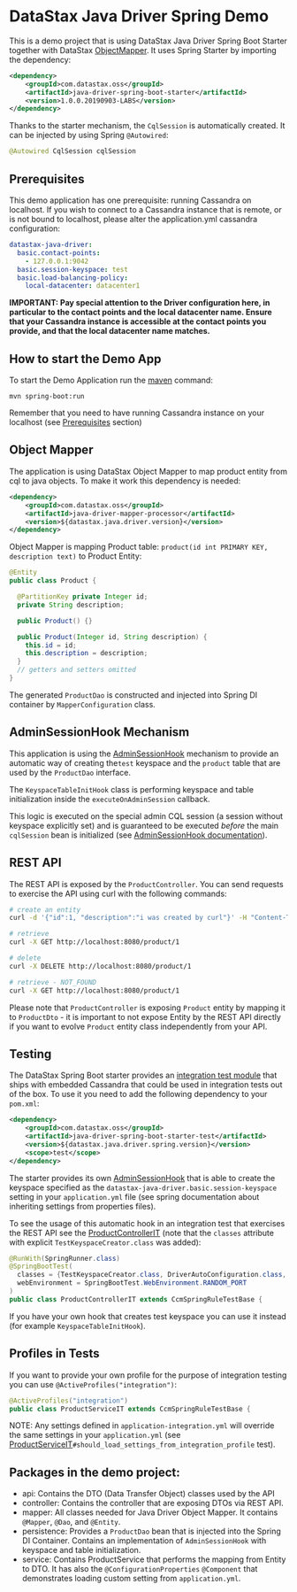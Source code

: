 # DataStax Java Driver Spring Demo
This is a demo project that is using DataStax Java Driver Spring Boot Starter together with DataStax
[ObjectMapper]. It uses Spring Starter by importing the dependency:

```xml
<dependency>
    <groupId>com.datastax.oss</groupId>
    <artifactId>java-driver-spring-boot-starter</artifactId>
    <version>1.0.0.20190903-LABS</version>
</dependency>
```
Thanks to the starter mechanism, the `CqlSession` is automatically created. It can be injected by using Spring `@Autowired`:

```java
@Autowired CqlSession cqlSession
```

## Prerequisites
This demo application has one prerequisite: running Cassandra on localhost.
If you wish to connect to a Cassandra instance that is remote, or is not bound to localhost, please alter the
application.yml cassandra configuration:

```yaml
datastax-java-driver:
  basic.contact-points:
    - 127.0.0.1:9042
  basic.session-keyspace: test
  basic.load-balancing-policy:
    local-datacenter: datacenter1
```

**IMPORTANT: Pay special attention to the Driver configuration here, in particular to the contact points
and the local datacenter name. Ensure that your Cassandra instance is accessible at the contact points
you provide, and that the local datacenter name matches.**

## How to start the Demo App

To start the Demo Application run the [maven] command:

`mvn spring-boot:run`

Remember that you need to have running Cassandra instance on your localhost (see [Prerequisites](#Prerequisites) section)

## Object Mapper
The application is using DataStax Object Mapper to map product entity from cql to java objects.
To make it work this dependency is needed:
```xml
<dependency>
    <groupId>com.datastax.oss</groupId>
    <artifactId>java-driver-mapper-processor</artifactId>
    <version>${datastax.java.driver.version}</version>
</dependency>
```

Object Mapper is mapping Product table: `product(id int PRIMARY KEY, description text)` to Product Entity:

```java
@Entity
public class Product {

  @PartitionKey private Integer id;
  private String description;

  public Product() {}

  public Product(Integer id, String description) {
    this.id = id;
    this.description = description;
  }
  // getters and setters omitted
}
```

The generated `ProductDao` is constructed and injected into Spring DI container by `MapperConfiguration` class.

## AdminSessionHook Mechanism
This application is using the [AdminSessionHook] mechanism to provide an automatic way of creating
the`test` keyspace and the `product` table that are used by the `ProductDao` interface.

The `KeyspaceTableInitHook` class is performing keyspace and table initialization inside the
`executeOnAdminSession` callback.

This logic is executed on the special admin CQL session (a session without keyspace explicitly set)
and is guaranteed to be executed _before_ the main `cqlSession` bean is initialized (see
[AdminSessionHook documentation][AdminSessionHook]).

## REST API
The REST API is exposed by the `ProductController`.
You can send requests to exercise the API using curl with the following commands:

```bash
# create an entity
curl -d '{"id":1, "description":"i was created by curl"}' -H "Content-Type: application/json" -X POST http://localhost:8080/product/

# retrieve
curl -X GET http://localhost:8080/product/1

# delete
curl -X DELETE http://localhost:8080/product/1

# retrieve - NOT_FOUND
curl -X GET http://localhost:8080/product/1
```

Please note that `ProductController` is exposing `Product` entity by mapping it to `ProductDto` - it is important to not expose
Entity by the REST API directly if you want to evolve `Product` entity class independently from your API.

## Testing
The DataStax Spring Boot starter provides an [integration test module] that ships with embedded Cassandra that could be used in integration tests out of the box.
To use it you need to add the following dependency to your `pom.xml`:

```xml
<dependency>
    <groupId>com.datastax.oss</groupId>
    <artifactId>java-driver-spring-boot-starter-test</artifactId>
    <version>${datastax.java.driver.spring.version}</version>
    <scope>test</scope>
</dependency>
```

The starter provides its own [AdminSessionHook] that is able to create the keyspace specified as the
`datastax-java-driver.basic.session-keyspace` setting in your `application.yml` file
(see spring documentation about inheriting settings from properties files).

To see the usage of this automatic hook in an integration test that exercises the REST API see the [ProductControllerIT]
(note that the `classes` attribute with explicit `TestKeyspaceCreator.class` was added):

```java
@RunWith(SpringRunner.class)
@SpringBootTest(
  classes = {TestKeyspaceCreator.class, DriverAutoConfiguration.class, MainApplication.class},
  webEnvironment = SpringBootTest.WebEnvironment.RANDOM_PORT
)
public class ProductControllerIT extends CcmSpringRuleTestBase {
```

If you have your own hook that creates test keyspace you can use it instead (for example `KeyspaceTableInitHook`).

## Profiles in Tests
If you want to provide your own profile for the purpose of integration testing you can use `@ActiveProfiles("integration")`:

```java
@ActiveProfiles("integration")
public class ProductServiceIT extends CcmSpringRuleTestBase {
```

NOTE: Any settings defined in `application-integration.yml` will override the same settings in your `application.yml`
(see [ProductServiceIT]`#should_load_settings_from_integration_profile` test).

## Packages in the demo project:
- api: Contains the DTO (Data Transfer Object) classes used by the API
- controller: Contains the controller that are exposing DTOs via REST API.
- mapper: All classes needed for Java Driver Object Mapper. It contains `@Mapper`, `@Dao`, and `@Entity`.
- persistence:  Provides a `ProductDao` bean that is injected into the Spring DI Container.
                Contains an implementation of `AdminSessionHook` with keyspace and table initialization.
- service: Contains ProductService that performs the mapping from Entity to DTO.
           It has also the `@ConfigurationProperties` `@Component` that demonstrates loading custom setting from `application.yml`.

[ObjectMapper]: https://docs.datastax.com/en/developer/java-driver/4.1/manual/mapper/
[ProductControllerIT]: src/test/java/com/datastax/oss/spring/demo/controller/ProductControllerIT.java
[ProductServiceIT]: src/test/java/com/datastax/oss/spring/demo/service/ProductServiceIT.java
[AdminSessionHook]: ../README.md#admin-session
[integration test module]: ../test-infra
[maven]: https://maven.apache.org/
